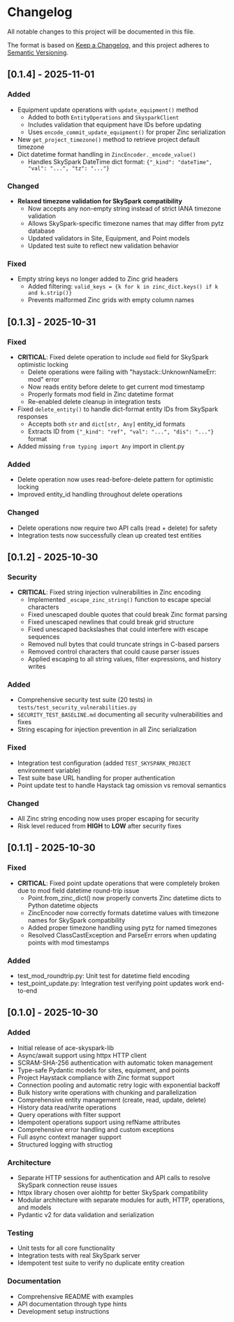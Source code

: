 # Changelog

All notable changes to this project will be documented in this file.

The format is based on [Keep a Changelog](https://keepachangelog.com/en/1.0.0/),
and this project adheres to [Semantic Versioning](https://semver.org/spec/v2.0.0.html).

## [0.1.4] - 2025-11-01

### Added
- Equipment update operations with `update_equipment()` method
  - Added to both `EntityOperations` and `SkysparkClient`
  - Includes validation that equipment have IDs before updating
  - Uses `encode_commit_update_equipment()` for proper Zinc serialization
- New `get_project_timezone()` method to retrieve project default timezone
- Dict datetime format handling in `ZincEncoder._encode_value()`
  - Handles SkySpark DateTime dict format: `{"_kind": "dateTime", "val": "...", "tz": "..."}`

### Changed
- **Relaxed timezone validation for SkySpark compatibility**
  - Now accepts any non-empty string instead of strict IANA timezone validation
  - Allows SkySpark-specific timezone names that may differ from pytz database
  - Updated validators in Site, Equipment, and Point models
  - Updated test suite to reflect new validation behavior

### Fixed
- Empty string keys no longer added to Zinc grid headers
  - Added filtering: `valid_keys = {k for k in zinc_dict.keys() if k and k.strip()}`
  - Prevents malformed Zinc grids with empty column names

## [0.1.3] - 2025-10-31

### Fixed
- **CRITICAL**: Fixed delete operation to include `mod` field for SkySpark optimistic locking
  - Delete operations were failing with "haystack::UnknownNameErr: mod" error
  - Now reads entity before delete to get current mod timestamp
  - Properly formats mod field in Zinc datetime format
  - Re-enabled delete cleanup in integration tests
- Fixed `delete_entity()` to handle dict-format entity IDs from SkySpark responses
  - Accepts both `str` and `dict[str, Any]` entity_id formats
  - Extracts ID from `{"_kind": "ref", "val": "...", "dis": "..."}` format
- Added missing `from typing import Any` import in client.py

### Added
- Delete operation now uses read-before-delete pattern for optimistic locking
- Improved entity_id handling throughout delete operations

### Changed
- Delete operations now require two API calls (read + delete) for safety
- Integration tests now successfully clean up created test entities

## [0.1.2] - 2025-10-30

### Security
- **CRITICAL**: Fixed string injection vulnerabilities in Zinc encoding
  - Implemented `_escape_zinc_string()` function to escape special characters
  - Fixed unescaped double quotes that could break Zinc format parsing
  - Fixed unescaped newlines that could break grid structure
  - Fixed unescaped backslashes that could interfere with escape sequences
  - Removed null bytes that could truncate strings in C-based parsers
  - Removed control characters that could cause parser issues
  - Applied escaping to all string values, filter expressions, and history writes

### Added
- Comprehensive security test suite (20 tests) in `tests/test_security_vulnerabilities.py`
- `SECURITY_TEST_BASELINE.md` documenting all security vulnerabilities and fixes
- String escaping for injection prevention in all Zinc serialization

### Fixed
- Integration test configuration (added `TEST_SKYSPARK_PROJECT` environment variable)
- Test suite base URL handling for proper authentication
- Point update test to handle Haystack tag omission vs removal semantics

### Changed
- All Zinc string encoding now uses proper escaping for security
- Risk level reduced from **HIGH** to **LOW** after security fixes

## [0.1.1] - 2025-10-30

### Fixed
- **CRITICAL**: Fixed point update operations that were completely broken due to mod field datetime round-trip issue
  - Point.from_zinc_dict() now properly converts Zinc datetime dicts to Python datetime objects
  - ZincEncoder now correctly formats datetime values with timezone names for SkySpark compatibility
  - Added proper timezone handling using pytz for named timezones
  - Resolved ClassCastException and ParseErr errors when updating points with mod timestamps

### Added
- test_mod_roundtrip.py: Unit test for datetime field encoding
- test_point_update.py: Integration test verifying point updates work end-to-end

## [0.1.0] - 2025-10-30

### Added
- Initial release of ace-skyspark-lib
- Async/await support using httpx HTTP client
- SCRAM-SHA-256 authentication with automatic token management
- Type-safe Pydantic models for sites, equipment, and points
- Project Haystack compliance with Zinc format support
- Connection pooling and automatic retry logic with exponential backoff
- Bulk history write operations with chunking and parallelization
- Comprehensive entity management (create, read, update, delete)
- History data read/write operations
- Query operations with filter support
- Idempotent operations support using refName attributes
- Comprehensive error handling and custom exceptions
- Full async context manager support
- Structured logging with structlog

### Architecture
- Separate HTTP sessions for authentication and API calls to resolve SkySpark connection reuse issues
- httpx library chosen over aiohttp for better SkySpark compatibility
- Modular architecture with separate modules for auth, HTTP, operations, and models
- Pydantic v2 for data validation and serialization

### Testing
- Unit tests for all core functionality
- Integration tests with real SkySpark server
- Idempotent test suite to verify no duplicate entity creation

### Documentation
- Comprehensive README with examples
- API documentation through type hints
- Development setup instructions
